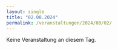 ```yaml
---
layout: single
title: "02.08.2024"
permalink: /veranstaltungen/2024/08/02/
---
```


Keine Veranstaltung an diesem Tag.
